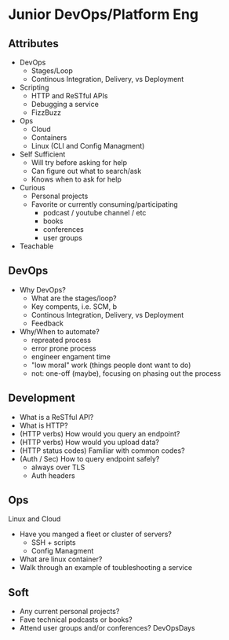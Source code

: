 
# Junior DevOps/Platform Eng

## Attributes

 - DevOps
	 - Stages/Loop
	 - Continous Integration, Delivery, vs Deployment
 - Scripting
	 - HTTP and ReSTful APIs
	 - Debugging a service
	 - FizzBuzz
 - Ops
	 - Cloud
	 - Containers
	 - Linux (CLI and Config Managment)
 - Self Sufficient
	 - Will try before asking for help
	 - Can figure out what to search/ask
	 - Knows when to ask for help
 - Curious
	 - Personal projects
	 - Favorite or currently consuming/participating
		 - podcast / youtube channel / etc
		 - books
		 - conferences
		 - user groups
 - Teachable

## DevOps

 - Why DevOps?
	 - What are the stages/loop?
	 - Key compents, i.e. SCM, b
	 - Continous Integration, Delivery, vs Deployment
	 - Feedback
 - Why/When to automate?
	 - repreated process
	 - error prone process
	 - engineer engament time
	 - "low moral" work (things people dont want to do)
	 - not: one-off (maybe), focusing on phasing out the process

## Development

- What is a ReSTful API?
- What is HTTP?
- (HTTP verbs) How would you query an endpoint?
- (HTTP verbs) How would you upload data?
- (HTTP status codes) Familiar with common codes?
- (Auth / Sec) How to query endpoint safely?
	- always over TLS
	- Auth headers

## Ops

Linux and Cloud

 - Have you manged a fleet or cluster of servers?
	 - SSH + scripts
	 - Config Managment
 - What are linux container?
 - Walk through an example of toubleshooting a service

## Soft

 - Any current personal projects?
 - Fave technical podcasts or books?
 - Attend user groups and/or conferences? DevOpsDays

<!--stackedit_data:
eyJoaXN0b3J5IjpbLTExODIwMTIwMjUsLTI1MTIyOTQ5Niw4ND
M2NDMwNjksLTE3NjcyNDY1NzBdfQ==
-->